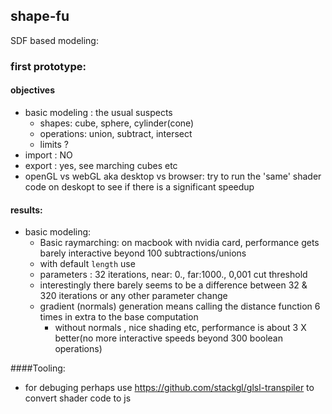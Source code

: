 ## shape-fu

SDF based modeling:

### first prototype:

#### objectives

- basic modeling : the usual suspects
  - shapes: cube, sphere, cylinder(cone)
  - operations: union, subtract, intersect
  - limits ?
- import : NO
- export : yes, see marching cubes etc
- openGL vs webGL aka desktop vs browser: try to run the 'same' shader code on deskopt to see if there is a significant speedup

#### results:

- basic modeling:
  - Basic raymarching: on macbook with nvidia card, performance gets barely interactive beyond 100 subtractions/unions
   - with default `length` use
   - parameters : 32 iterations, near: 0., far:1000., 0,001 cut threshold
  - interestingly there barely seems to be a difference between 32 & 320 iterations or any other parameter change
  - gradient (normals) generation means calling the distance function 6 times in extra to the base computation
    - without normals , nice shading etc, performance is about 3 X better(no more interactive speeds beyond 300 boolean operations)


####Tooling:
- for debuging perhaps use https://github.com/stackgl/glsl-transpiler to convert shader code to js
